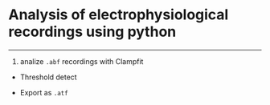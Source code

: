 # Analysis of electrophysiological recordings using python

***

1. analize `.abf` recordings with Clampfit 

  * Threshold detect

  * Export as `.atf`
